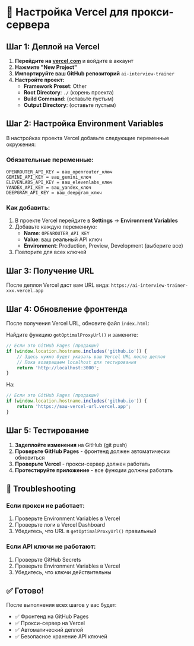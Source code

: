 # 🚀 Настройка Vercel для прокси-сервера

## Шаг 1: Деплой на Vercel

1. **Перейдите на [vercel.com](https://vercel.com)** и войдите в аккаунт
2. **Нажмите "New Project"**
3. **Импортируйте ваш GitHub репозиторий** `ai-interview-trainer`
4. **Настройте проект:**
   - **Framework Preset**: Other
   - **Root Directory**: `./` (корень проекта)
   - **Build Command**: (оставьте пустым)
   - **Output Directory**: (оставьте пустым)

## Шаг 2: Настройка Environment Variables

В настройках проекта Vercel добавьте следующие переменные окружения:

### Обязательные переменные:
```
OPENROUTER_API_KEY = ваш_openrouter_ключ
GEMINI_API_KEY = ваш_gemini_ключ  
ELEVENLABS_API_KEY = ваш_elevenlabs_ключ
YANDEX_API_KEY = ваш_yandex_ключ
DEEPGRAM_API_KEY = ваш_deepgram_ключ
```

### Как добавить:
1. В проекте Vercel перейдите в **Settings** → **Environment Variables**
2. Добавьте каждую переменную:
   - **Name**: `OPENROUTER_API_KEY`
   - **Value**: ваш реальный API ключ
   - **Environment**: Production, Preview, Development (выберите все)
3. Повторите для всех ключей

## Шаг 3: Получение URL

После деплоя Vercel даст вам URL вида: `https://ai-interview-trainer-xxx.vercel.app`

## Шаг 4: Обновление фронтенда

После получения Vercel URL, обновите файл `index.html`:

Найдите функцию `getOptimalProxyUrl()` и замените:
```javascript
// Если это GitHub Pages (продакшн)
if (window.location.hostname.includes('github.io')) {
    // Здесь нужно будет указать ваш Vercel URL после деплоя
    // Пока возвращаем localhost для тестирования
    return 'http://localhost:3000';
}
```

На:
```javascript
// Если это GitHub Pages (продакшн)
if (window.location.hostname.includes('github.io')) {
    return 'https://ваш-vercel-url.vercel.app';
}
```

## Шаг 5: Тестирование

1. **Задеплойте изменения** на GitHub (git push)
2. **Проверьте GitHub Pages** - фронтенд должен автоматически обновиться
3. **Проверьте Vercel** - прокси-сервер должен работать
4. **Протестируйте приложение** - все функции должны работать

## 🔧 Troubleshooting

### Если прокси не работает:
1. Проверьте Environment Variables в Vercel
2. Проверьте логи в Vercel Dashboard
3. Убедитесь, что URL в `getOptimalProxyUrl()` правильный

### Если API ключи не работают:
1. Проверьте GitHub Secrets
2. Проверьте Environment Variables в Vercel
3. Убедитесь, что ключи действительны

## ✅ Готово!

После выполнения всех шагов у вас будет:
- ✅ Фронтенд на GitHub Pages
- ✅ Прокси-сервер на Vercel  
- ✅ Автоматический деплой
- ✅ Безопасное хранение API ключей
